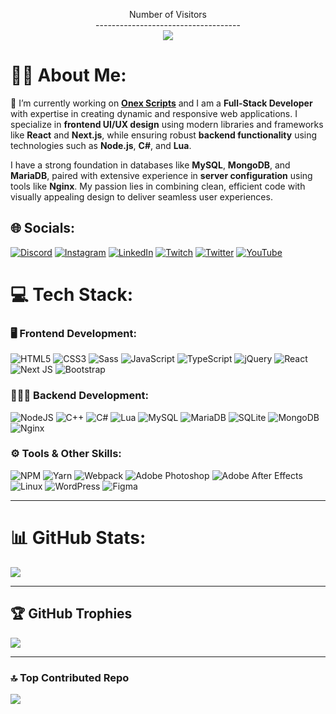 <p align="center"> 
  Number of Visitors<br>------------------------------------<br>
  <img src="https://profile-counter.glitch.me/SKITTLE6969/count.svg" />
</p>


# 👨‍💻 About Me:
🔭 I’m currently working on [**Onex Scripts**](https://onexscripts.tebex.io/) and I am a **Full-Stack Developer** with expertise in creating dynamic and responsive web applications. I specialize in **frontend UI/UX design** using modern libraries and frameworks like **React** and **Next.js**, while ensuring robust **backend functionality** using technologies such as **Node.js**, **C#**, and **Lua**. 

I have a strong foundation in databases like **MySQL**, **MongoDB**, and **MariaDB**, paired with extensive experience in **server configuration** using tools like **Nginx**. My passion lies in combining clean, efficient code with visually appealing design to deliver seamless user experiences.

## 🌐 Socials:
[![Discord](https://img.shields.io/badge/Discord-%237289DA.svg?logo=discord&logoColor=white)](https://discord.gg/sF32RVBwTD) [![Instagram](https://img.shields.io/badge/Instagram-%23E4405F.svg?logo=Instagram&logoColor=white)]() [![LinkedIn](https://img.shields.io/badge/LinkedIn-%230077B5.svg?logo=linkedin&logoColor=white)]() [![Twitch](https://img.shields.io/badge/Twitch-%239146FF.svg?logo=Twitch&logoColor=white)]() [![Twitter](https://img.shields.io/badge/Twitter-%231DA1F2.svg?logo=Twitter&logoColor=white)]() [![YouTube](https://img.shields.io/badge/YouTube-%23FF0000.svg?logo=YouTube&logoColor=white)](https://www.youtube.com/@onexofficial) 

# 💻 Tech Stack:

### 🖥️ Frontend Development:
![HTML5](https://img.shields.io/badge/html5-%23E34F26.svg?style=for-the-badge&logo=html5&logoColor=white) 
![CSS3](https://img.shields.io/badge/css3-%231572B6.svg?style=for-the-badge&logo=css3&logoColor=white) 
![Sass](https://img.shields.io/badge/Sass-%23CC6699.svg?style=for-the-badge&logo=sass&logoColor=white) 
![JavaScript](https://img.shields.io/badge/javascript-%23323330.svg?style=for-the-badge&logo=javascript&logoColor=%23F7DF1E) 
![TypeScript](https://img.shields.io/badge/typescript-%23007ACC.svg?style=for-the-badge&logo=typescript&logoColor=white) 
![jQuery](https://img.shields.io/badge/jquery-%230769AD.svg?style=for-the-badge&logo=jquery&logoColor=white) 
![React](https://img.shields.io/badge/react-%2320232a.svg?style=for-the-badge&logo=react&logoColor=%2361DAFB) 
![Next JS](https://img.shields.io/badge/next.js-%23000000.svg?style=for-the-badge&logo=next.js&logoColor=white) 
![Bootstrap](https://img.shields.io/badge/bootstrap-%23563D7C.svg?style=for-the-badge&logo=bootstrap&logoColor=white)

### 👨🏻‍🔧 Backend Development:
![NodeJS](https://img.shields.io/badge/node.js-6DA55F?style=for-the-badge&logo=node.js&logoColor=white) 
![C++](https://img.shields.io/badge/C%2B%2B-%2300599C.svg?style=for-the-badge&logo=c%2B%2B&logoColor=white) 
![C#](https://img.shields.io/badge/c%23-%23239120.svg?style=for-the-badge&logo=c-sharp&logoColor=white) 
![Lua](https://img.shields.io/badge/lua-%232C2D72.svg?style=for-the-badge&logo=lua&logoColor=white) 
![MySQL](https://img.shields.io/badge/mysql-%2300f.svg?style=for-the-badge&logo=mysql&logoColor=white) 
![MariaDB](https://img.shields.io/badge/MariaDB-003545?style=for-the-badge&logo=mariadb&logoColor=white) 
![SQLite](https://img.shields.io/badge/sqlite-%2307405e.svg?style=for-the-badge&logo=sqlite&logoColor=white) 
![MongoDB](https://img.shields.io/badge/MongoDB-%234ea94b.svg?style=for-the-badge&logo=mongodb&logoColor=white) 
![Nginx](https://img.shields.io/badge/nginx-%23009639.svg?style=for-the-badge&logo=nginx&logoColor=white)

### ⚙️ Tools & Other Skills:
![NPM](https://img.shields.io/badge/NPM-%23000000.svg?style=for-the-badge&logo=npm&logoColor=white) 
![Yarn](https://img.shields.io/badge/yarn-%232C8EBB.svg?style=for-the-badge&logo=yarn&logoColor=white) 
![Webpack](https://img.shields.io/badge/webpack-%238DD6F9.svg?style=for-the-badge&logo=webpack&logoColor=black) 
![Adobe Photoshop](https://img.shields.io/badge/adobephotoshop-%2331A8FF.svg?style=for-the-badge&logo=adobephotoshop&logoColor=white) 
![Adobe After Effects](https://img.shields.io/badge/Adobe%20After%20Effects-9999FF.svg?style=for-the-badge&logo=Adobe%20After%20Effects&logoColor=white) 
![Linux](https://img.shields.io/badge/Linux-FCC624?style=for-the-badge&logo=linux&logoColor=black)
![WordPress](https://img.shields.io/badge/WordPress-%23117AC9.svg?style=for-the-badge&logo=WordPress&logoColor=white) 
![Figma](https://img.shields.io/badge/figma-%23F24E1E.svg?style=for-the-badge&logo=figma&logoColor=white) 

---

# 📊 GitHub Stats:

![](https://github-readme-streak-stats.herokuapp.com/?user=frostfire575&theme=solarized-dark&hide_border=false)<br/>

---

## 🏆 GitHub Trophies
![](https://github-profile-trophy.vercel.app/?username=frostfire575&theme=discord&no-frame=false&no-bg=true&margin-w=4)

---

### 🔝 Top Contributed Repo
![](https://github-contributor-stats.vercel.app/api?username=frostfire575&limit=5&theme=algolia&combine_all_yearly_contributions=true)
